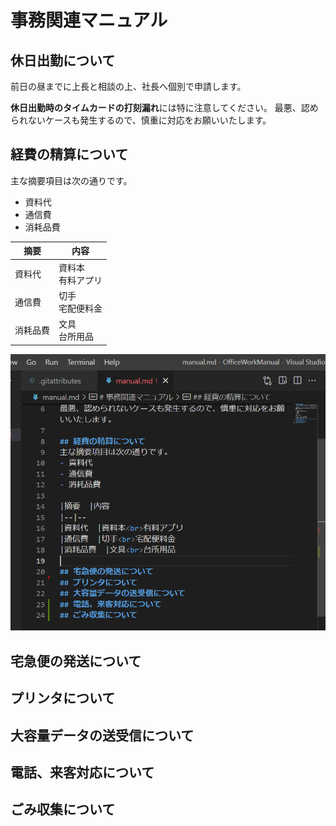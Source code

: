 # 事務関連マニュアル
## 休日出勤について
前日の昼までに上長と相談の上、社長へ個別で申請します。

**休日出勤時のタイムカードの打刻漏れ**には特に注意してください。
最悪、認められないケースも発生するので、慎重に対応をお願いいたします。

## 経費の精算について
主な摘要項目は次の通りです。
- 資料代
- 通信費
- 消耗品費

|摘要  |内容  
|--|--
|資料代  |資料本<br>有料アプリ
|通信費  |切手<br>宅配便料金
|消耗品費  |文具<br>台所用品

![切手代](img/Capture.PNG)

## 宅急便の発送について
## プリンタについて
## 大容量データの送受信について
## 電話、来客対応について
## ごみ収集について